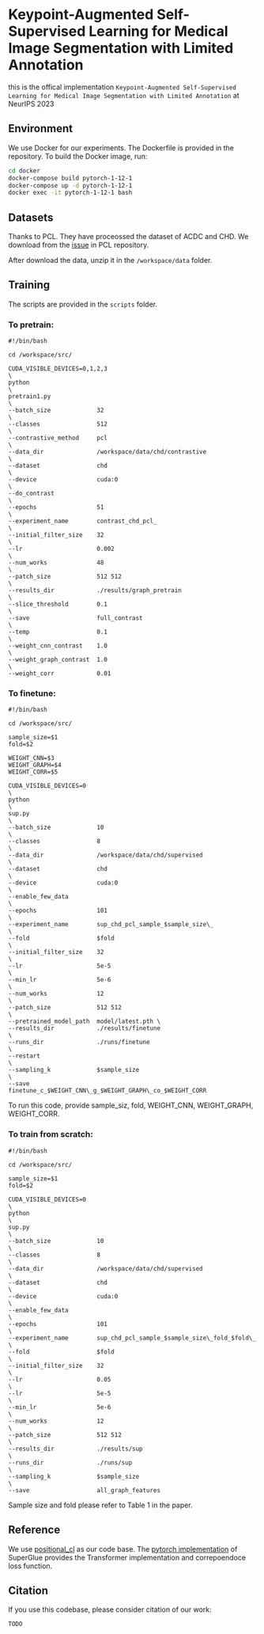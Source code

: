 # Keypoint-Augmented Self-Supervised Learning for Medical Image Segmentation with Limited Annotation
this is the offical implementation `Keypoint-Augmented Self-Supervised Learning for Medical Image Segmentation with Limited Annotation` at NeurIPS 2023


## Environment

We use Docker for our experiments. The Dockerfile is provided in the repository. To build the Docker image, run:

```bash
cd docker
docker-compose build pytorch-1-12-1
docker-compose up -d pytorch-1-12-1
docker exec -it pytorch-1-12-1 bash
```

## Datasets

Thanks to PCL. They have proceossed the dataset of ACDC and CHD. We download from the [issue](https://github.com/dewenzeng/positional_cl/issues/2#issuecomment-966455610) in PCL repository.

After download the data, unzip it in the `/workspace/data` folder. 

## Training

The scripts are provided in the `scripts` folder.

### To pretrain:
```
#!/bin/bash

cd /workspace/src/

CUDA_VISIBLE_DEVICES=0,1,2,3                                                \
python                                                                      \
pretrain1.py                                                                \
--batch_size             32                                                 \
--classes                512                                                \
--contrastive_method     pcl                                                \
--data_dir               /workspace/data/chd/contrastive                    \
--dataset                chd                                                \
--device                 cuda:0                                             \
--do_contrast                                                               \
--epochs                 51                                                 \
--experiment_name        contrast_chd_pcl_                                  \
--initial_filter_size    32                                                 \
--lr                     0.002                                              \
--num_works              48                                                 \
--patch_size             512 512                                            \
--results_dir            ./results/graph_pretrain                           \
--slice_threshold        0.1                                                \
--save                   full_contrast                                      \
--temp                   0.1                                                \
--weight_cnn_contrast    1.0                                                \
--weight_graph_contrast  1.0                                                \
--weight_corr            0.01
```

### To finetune:

```
#!/bin/bash

cd /workspace/src/

sample_size=$1
fold=$2

WEIGHT_CNN=$3
WEIGHT_GRAPH=$4
WEIGHT_CORR=$5

CUDA_VISIBLE_DEVICES=0                                                      \
python                                                                      \
sup.py                                                                      \
--batch_size             10                                                 \
--classes                8                                                  \
--data_dir               /workspace/data/chd/supervised                     \
--dataset                chd                                                \
--device                 cuda:0                                             \
--enable_few_data                                                           \
--epochs                 101                                                \
--experiment_name        sup_chd_pcl_sample_$sample_size\_                  \
--fold                   $fold                                              \
--initial_filter_size    32                                                 \
--lr                     5e-5                                               \
--min_lr                 5e-6                                               \
--num_works              12                                                 \
--patch_size             512 512                                            \
--pretrained_model_path  model/latest.pth \
--results_dir            ./results/finetune                                 \
--runs_dir               ./runs/finetune                                    \
--restart                                                                   \
--sampling_k             $sample_size                                       \
--save                   finetune_c_$WEIGHT_CNN\_g_$WEIGHT_GRAPH\_co_$WEIGHT_CORR
```

To run this code, provide sample_siz, fold, WEIGHT_CNN, WEIGHT_GRAPH, WEIGHT_CORR. 

### To train from scratch:

```
#!/bin/bash

cd /workspace/src/

sample_size=$1
fold=$2

CUDA_VISIBLE_DEVICES=0                                                      \
python                                                                      \
sup.py                                                                      \
--batch_size             10                                                 \
--classes                8                                                  \
--data_dir               /workspace/data/chd/supervised                     \
--dataset                chd                                                \
--device                 cuda:0                                             \
--enable_few_data                                                           \
--epochs                 101                                                \
--experiment_name        sup_chd_pcl_sample_$sample_size\_fold_$fold\_      \
--fold                   $fold                                              \
--initial_filter_size    32                                                 \
--lr                     0.05                                               \
--lr                     5e-5                                               \
--min_lr                 5e-6                                               \
--num_works              12                                                 \
--patch_size             512 512                                            \
--results_dir            ./results/sup                                      \
--runs_dir               ./runs/sup                                         \
--sampling_k             $sample_size                                       \
--save                   all_graph_features
```

Sample size and fold please refer to Table 1 in the paper.


## Reference

We use [positional_cl](https://github.com/dewenzeng/positional_cl) as our code base. 
The [pytorch implementation](https://github.com/yingxin-jia/SuperGlue-pytorch) of SuperGlue provides the Transformer implementation and correpoendoce loss function.

## Citation
If you use this codebase, please consider citation of our work:
```
TODO
```